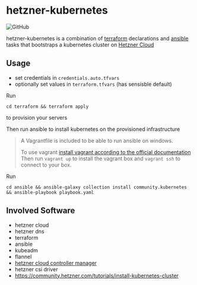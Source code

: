 # hetzner-kubernetes
![GitHub](https://img.shields.io/github/license/danielr1996/hetzner-kubernetes)

hetzner-kubernetes is a combination of [terraform](https://www.terraform.io/) declarations and 
[ansible](https://docs.ansible.com/ansible/latest/index.html) tasks that bootstraps 
a kubernetes cluster on [Hetzner Cloud](https://www.hetzner.com/de/cloud)

## Usage

- set credentials in `credentials.auto.tfvars`
- optionally set values in `terraform.tfvars` (has sensisble default)

Run

```
cd terraform && terraform apply
```
to provision your servers 

Then run ansible to install kubernetes on the provisioned infrastructure
> A Vagrantfile is included to be able to run ansible on windows. 
> 
> To use vagrant [install vagrant according to the official documentation](https://www.vagrantup.com/docs/installation)
> Then run `vagrant up` to install the vagrant box and `vagrant ssh` to connect to your box.

Run 
```
cd ansible && ansible-galaxy collection install community.kubernetes && ansible-playbook playbook.yaml
```

## Involved Software
- hetzner cloud
- hetzner dns
- terraform
- ansible
- kubeadm
- flannel
- [hetzner cloud controller manager](https://github.com/hetznercloud/hcloud-cloud-controller-manager)
- hetzner csi driver
- https://community.hetzner.com/tutorials/install-kubernetes-cluster
